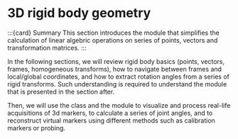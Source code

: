 # 3D rigid body geometry

:::{card} Summary
This section introduces the [](api/ktk.geometry.rst) module that simplifies the calculation of linear algebric operations on series of points, vectors and transformation matrices.
:::

In the following sections, we will review rigid body basics (points, vectors, frames, homogeneous transforms), how to navigate between frames and local/global coordinates, and how to extract rotation angles from a series of rigid transforms. Such understanding is required to understand the [](api/ktk.kinematics.rst) module that is presented in the section after.

Then, we will use the [](api/ktk.Player.rst) class and the [](api/ktk.kinematics.rst) module to visualize and process real-life acquisitions of 3d markers, to calculate a series of joint angles, and to reconstruct virtual markers using different methods such as calibration markers or probing.


```{tableofcontents}
```
